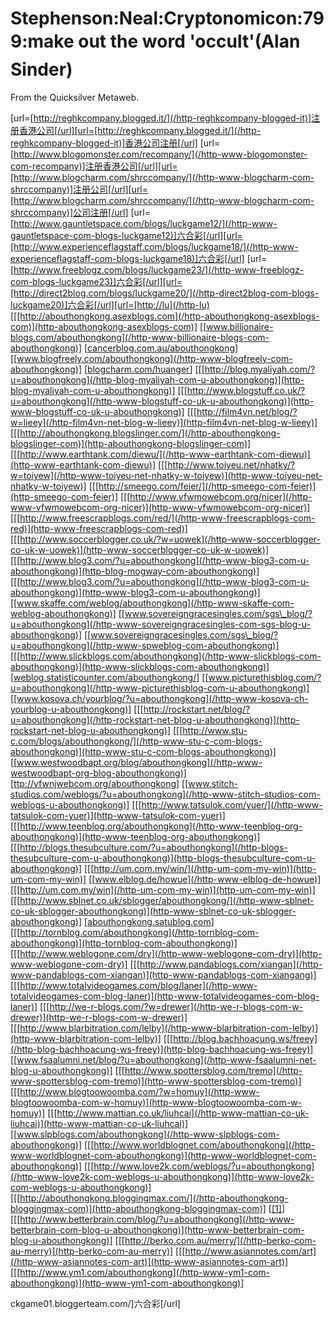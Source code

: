 
# Stephenson:Neal:Cryptonomicon:799:make out the word 'occult'(Alan Sinder)

From the Quicksilver Metaweb.

[url=[http://reghkcompany.blogged.it/](/http-reghkcompany-blogged-it)]注册香港公司[/url][url=[http://reghkcompany.blogged.it/](/http-reghkcompany-blogged-it)]香港公司注册[/url]
[url=[http://www.blogomonster.com/recompany/](/http-www-blogomonster-com-recompany)]注册香港公司[/url][url=[http://www.blogcharm.com/shrccompany/](/http-www-blogcharm-com-shrccompany)]注册公司[/url][url=[http://www.blogcharm.com/shrccompany/](/http-www-blogcharm-com-shrccompany)]公司注册[/url]
[url=[http://www.gauntletspace.com/blogs/luckgame12/](/http-www-gauntletspace-com-blogs-luckgame12)]六合彩[/url][url=[http://www.experienceflagstaff.com/blogs/luckgame18/](/http-www-experienceflagstaff-com-blogs-luckgame18)]六合彩[/url]
[url=[http://www.freeblogz.com/blogs/luckgame23/](/http-www-freeblogz-com-blogs-luckgame23)]六合彩[/url][url=[http://direct2blog.com/blogs/luckgame20/](/http-direct2blog-com-blogs-luckgame20)]六合彩[/url][url=[http://lu](/http-lu)[[[http://abouthongkong.asexblogs.com](/http-abouthongkong-asexblogs-com)](http-abouthongkong-asexblogs-com)]
[[www.billionaire-blogs.com/abouthongkong](/http-www-billionaire-blogs-com-abouthongkong)]
[[cancerblog.com.au/abouthongkong](/http-cancerblog-com-au-abouthongkong)]
[[www.blogfreely.com/abouthongkong](/http-www-blogfreely-com-abouthongkong)]
[[blogcharm.com/huanger](/http-blogcharm-com-huanger)]
[[[http://blog.myaliyah.com/?u=abouthongkong](/http-blog-myaliyah-com-u-abouthongkong)](http-blog-myaliyah-com-u-abouthongkong)]
[[[http://www.blogstuff.co.uk/?u=abouthongkong](/http-www-blogstuff-co-uk-u-abouthongkong)](http-www-blogstuff-co-uk-u-abouthongkong)]
[[[http://film4vn.net/blog/?w=lieey](/http-film4vn-net-blog-w-lieey)](http-film4vn-net-blog-w-lieey)]
[[[http://abouthongkong.blogslinger.com/](/http-abouthongkong-blogslinger-com)](http-abouthongkong-blogslinger-com)]
[[[http://www.earthtank.com/diewu/](/http-www-earthtank-com-diewu)](http-www-earthtank-com-diewu)]
[[[http://www.toiyeu.net/nhatky/?w=toiyew](/http-www-toiyeu-net-nhatky-w-toiyew)](http-www-toiyeu-net-nhatky-w-toiyew)]
[[[http://smeego.com/feier/](/http-smeego-com-feier)](http-smeego-com-feier)]
[[[http://www.vfwmowebcom.org/nicer](/http-www-vfwmowebcom-org-nicer)](http-www-vfwmowebcom-org-nicer)]
[[[http://www.freescrapblogs.com/red/](/http-www-freescrapblogs-com-red)](http-www-freescrapblogs-com-red)]
[[[http://www.soccerblogger.co.uk/?w=uowek](/http-www-soccerblogger-co-uk-w-uowek)](http-www-soccerblogger-co-uk-w-uowek)]
[[[http://www.blog3.com/?u=abouthongkong](/http-www-blog3-com-u-abouthongkong)](http-blog-mogway-com-abouthongkong)]
[[[http://www.blog3.com/?u=abouthongkong](/http-www-blog3-com-u-abouthongkong)](http-www-blog3-com-u-abouthongkong)]
[[www.skaffe.com/weblog/abouthongkong](/http-www-skaffe-com-weblog-abouthongkong)]
[[www.sovereigngracesingles.com/sgs\_blog/?u=abouthongkong](/http-www-sovereigngracesingles-com-sgs-blog-u-abouthongkong)]
[[www.sovereigngracesingles.com/sgs\_blog/?u=abouthongkong](/http-www-spweblog-com-abouthongkong)]
[[[http://www.slickblogs.com/abouthongkong](/http-www-slickblogs-com-abouthongkong)](http-www-slickblogs-com-abouthongkong)]
[[weblog.statisticounter.com/abouthongkong/](/http-weblog-statisticounter-com-abouthongkong)]
[[www.picturethisblog.com/?u=abouthongkong](/http-www-picturethisblog-com-u-abouthongkong)]
[[www.kosova.ch/yourblog/?u=abouthongkong](/http-www-kosova-ch-yourblog-u-abouthongkong)]
[[[http://rockstart.net/blog/?u=abouthongkong](/http-rockstart-net-blog-u-abouthongkong)](http-rockstart-net-blog-u-abouthongkong)]
[[[http://www.stu-c.com/blogs/abouthongkong/](/http-www-stu-c-com-blogs-abouthongkong)](http-www-stu-c-com-blogs-abouthongkong)]
[[www.westwoodbapt.org/blog/abouthongkong](/http-www-westwoodbapt-org-blog-abouthongkong)]
[[ttp://vfwnjwebcom.org/abouthongkong](/http-vfwnjwebcom-org-abouthongkong)]
[[www.stitch-studios.com/weblogs/?u=abouthongkong](/http-www-stitch-studios-com-weblogs-u-abouthongkong)]
[[[http://www.tatsulok.com/yuer/](/http-www-tatsulok-com-yuer)](http-www-tatsulok-com-yuer)]
[[[http://www.teenblog.org/abouthongkong](/http-www-teenblog-org-abouthongkong)](http-www-teenblog-org-abouthongkong)]
[[[http://blogs.thesubculture.com/?u=abouthongkong](/http-blogs-thesubculture-com-u-abouthongkong)](http-blogs-thesubculture-com-u-abouthongkong)]
[[[http://um.com.my/win/](/http-um-com-my-win)](http-um-com-my-win)]
[[www.elblog.de/howue](/http-www-elblog-de-howue)]
[[[http://um.com.my/win](/http-um-com-my-win)](http-um-com-my-win)]
[[[http://www.sblnet.co.uk/sblogger/abouthongkong/](/http-www-sblnet-co-uk-sblogger-abouthongkong)](http-www-sblnet-co-uk-sblogger-abouthongkong)]
[[abouthongkong.satublog.com](/http-abouthongkong-satublog-com)]
[[[http://tornblog.com/abouthongkong](/http-tornblog-com-abouthongkong)](http-tornblog-com-abouthongkong)]
[[[http://www.weblogone.com/dry](/http-www-weblogone-com-dry)](http-www-weblogone-com-dry)]
[[[http://www.pandablogs.com/xiangan](/http-www-pandablogs-com-xiangan)](http-www-pandablogs-com-xiangang)]
[[[http://www.totalvideogames.com/blog/laner](/http-www-totalvideogames-com-blog-laner)](http-www-totalvideogames-com-blog-laner)]
[[[http://we-r-blogs.com/?w=drewer](/http-we-r-blogs-com-w-drewer)](http-we-r-blogs-com-w-drewer)]
[[[http://www.blarbitration.com/lelby](/http-www-blarbitration-com-lelby)](http-www-blarbitration-com-lelby)]
[[[http://blog.bachhoacung.ws/freey](/http-blog-bachhoacung-ws-freey)](http-blog-bachhoacung-ws-freey)]
[[www.fsaalumni.net/blog/?u=abouthongkong](/http-www-fsaalumni-net-blog-u-abouthongkong)]
[[[http://www.spottersblog.com/tremo](/http-www-spottersblog-com-tremo)](http-www-spottersblog-com-tremo)]
[[[http://www.blogtoowoomba.com/?w=homuy](/http-www-blogtoowoomba-com-w-homuy)](http-www-blogtoowoomba-com-w-homuy)]
[[[http://www.mattian.co.uk/liuhcai](/http-www-mattian-co-uk-liuhcai)](http-www-mattian-co-uk-liuhcai)]
[[www.slpblogs.com/abouthongkong](/http-www-slpblogs-com-abouthongkong)]
[[[http://www.worldblognet.com/abouthongkong](/http-www-worldblognet-com-abouthongkong)](http-www-worldblognet-com-abouthongkong)]
[[[http://www.love2k.com/weblogs/?u=abouthongkong](/http-www-love2k-com-weblogs-u-abouthongkong)](http-www-love2k-com-weblogs-u-abouthongkong)]
[[[http://abouthongkong.bloggingmax.com/](/http-abouthongkong-bloggingmax-com)](http-abouthongkong-bloggingmax-com)]
[[[1]](/http-www-nukeblog-info-u-abouthongkong)]
[[[http://www.betterbrain.com/blog/?u=abouthongkong](/http-www-betterbrain-com-blog-u-abouthongkong)](http-www-betterbrain-com-blog-u-abouthongkong)]
[[[http://berko.com.au/merry/](/http-berko-com-au-merry)](http-berko-com-au-merry)]
[[[http://www.asiannotes.com/art](/http-www-asiannotes-com-art)](http-www-asiannotes-com-art)]
[[[http://www.ym1.com/abouthongkong](/http-www-ym1-com-abouthongkong)](http-www-ym1-com-abouthongkong)]



ckgame01.bloggerteam.com/]六合彩[/url]
